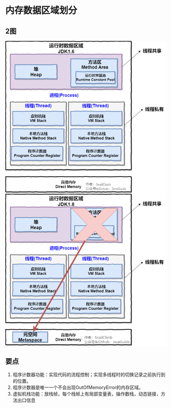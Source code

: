 # 内存数据区域划分
## 2图
![title](https://raw.githubusercontent.com/bk201sama/imagesBD/master/gitnote/2020/02/26/JVM%E8%BF%90%E8%A1%8C%E6%97%B6%E6%95%B0%E6%8D%AE%E5%8C%BA%E5%9F%9F-1582700740491.png)![title](https://raw.githubusercontent.com/bk201sama/imagesBD/master/gitnote/2020/02/26/2019-3Java%E8%BF%90%E8%A1%8C%E6%97%B6%E6%95%B0%E6%8D%AE%E5%8C%BA%E5%9F%9FJDK1.8-1582700751066.png)
## 要点
1. 程序计数器功能：实现代码的流程控制；实现多线程时的切换记录之前执行到的位置。
2. 程序计数器是唯一一个不会出现OutOfMemoryError的内存区域。
3. 虚拟机栈功能：放栈帧，每个栈帧上有局部变量表，操作数栈，动态链接，方法出口信息